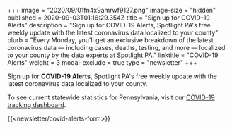 +++
image = "2020/09/01fn4x9amrwf9127.png"
image-size = "hidden"
published = 2020-09-03T01:16:29.354Z
title = "Sign up for COVID-19 Alerts"
description = "Sign up for COVID-19 Alerts, Spotlight PA's free weekly update with the latest coronavirus data localized to your county"
blurb = "Every Monday, you'll get an exclusive breakdown of the latest coronavirus data — including cases, deaths, testing, and more — localized to your county by the data experts at Spotlight PA."
linktitle = "COVID-19 Alerts"
weight = 3
modal-exclude = true
type = "newsletter"
+++

Sign up for **COVID-19 Alerts**, Spotlight PA's free weekly update with the latest coronavirus data localized to your county.

To see current statewide statistics for Pennsylvania, visit our [COVID-19 tracking dashboard](/news/2020/03/pa-coronavirus-updates-cases-map-live-tracker/).

{{<newsletter/covid-alerts-form>}}
